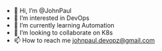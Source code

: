 - 👋 Hi, I’m @JohnPaul
- 👀 I’m interested in DevOps
- 🌱 I’m currently learning Automation
- 💞️ I’m looking to collaborate on K8s
- 📫 How to reach me johnpaul.devopz@gmail.com

<!---
CPJohnPaul/CPJohnPaul is a ✨ special ✨ repository because its `README.md` (this file) appears on your GitHub profile.
You can click the Preview link to take a look at your changes.
--->
